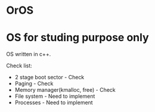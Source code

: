 # OrOS
# OS for studing purpose only

OS written in c++.

Check list:
  * 2 stage boot sector - Check
  * Paging - Check
  * Memory manager(kmalloc, free) - Check
  * File system - Need to implement
  * Processes - Need to implement
  

